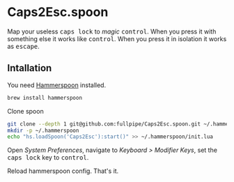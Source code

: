 # Caps2Esc.spoon

Map your useless <kbd>caps lock</kbd> to *magic* <kbd>control</kbd>. When you press it with
something else it works like <kbd>control</kbd>. When you press it in isolation it works
as <kbd>escape</kbd>.

## Intallation

You need [Hammerspoon](http://www.hammerspoon.org/) installed.

```bash
brew install hammerspoon
```

Clone spoon

```bash
git clone --depth 1 git@github.com:fullpipe/Caps2Esc.spoon.git ~/.hammerspoon/Spoons/Caps2Esc.spoon
mkdir -p ~/.hammerspoon
echo "hs.loadSpoon('Caps2Esc'):start()" >> ~/.hammerspoon/init.lua
```

Open *System Preferences*, navigate to *Keyboard > Modifier Keys*, set the <kbd>caps lock</kbd> key to <kbd>control</kbd>.

Reload hammerspoon config. That's it.
